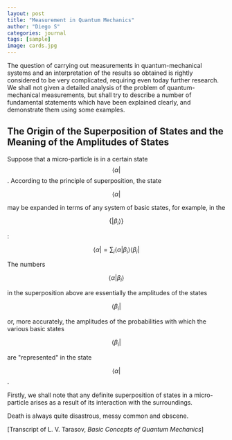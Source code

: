 ```yaml
---
layout: post
title: "Measurement in Quantum Mechanics"
author: "Diego S"
categories: journal
tags: [sample]
image: cards.jpg
---
```

The question of carrying out measurements in quantum-mechanical systems and an interpretation of the results so obtained is rightly considered to be very complicated, requiring even today further research. We shall not given a detailed analysis of the problem of quantum-mechanical measurements, but shall try to describe a number of fundamental statements which have been explained clearly, and demonstrate them using some examples. 

## The Origin of the Superposition of States and the Meaning of the Amplitudes of States

Suppose that a micro-particle is in a certain state $$ \langle \alpha | $$. According to the principle of superposition, the state

$$
\langle \alpha |
$$

may be expanded in terms of any system of basic states, for example, in the 

$$
\{ | \beta_i \rangle \}
$$

:

$$
\langle  \alpha | = \sum_i \langle \alpha | \beta_i \rangle \langle \beta_i |
$$

The numbers 

$$
\langle \alpha | \beta_i \rangle
$$

in the superposition above are essentially the amplitudes of the states

$$
\langle \beta_i |
$$

or, more accurately, the amplitudes of the probabilities with which the various basic states

$$
\langle \beta_i |
$$

are "represented" in the state

$$
\langle \alpha |
$$.

Firstly, we shall note that any definite superposition of states in a micro-particle arises as a result of its interaction with the surroundings.

Death is always quite disastrous, messy common and obscene.

[Transcript of L. V. Tarasov, *Basic Concepts of Quantum Mechanics*]
